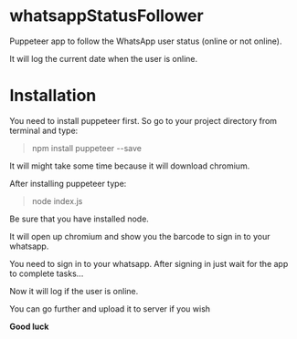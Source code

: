 # whatsappStatusFollower
Puppeteer app to follow the WhatsApp user status (online or not online).

It will log the current date when the user is online.

# Installation

You need to install puppeteer first. So go to your project directory from terminal and type:
> npm install puppeteer --save 

It will might take some time because it will download chromium.

After installing puppeteer type:
> node index.js

Be sure that you have installed node.

It will open up chromium and show you the barcode to sign in to your whatsapp.

You need to sign in to your whatsapp. 
After signing in just wait for the app to complete tasks...

Now it will log if the user is online.

You can go further and upload it to server if you wish

**Good luck**

